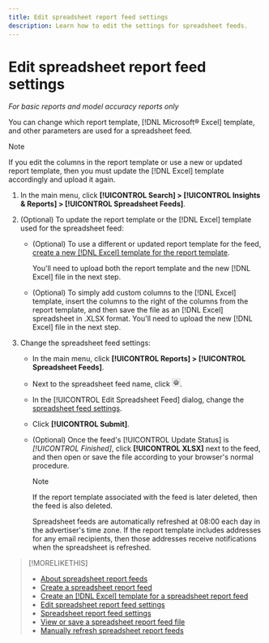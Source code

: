 ```yaml
---
title: Edit spreadsheet report feed settings
description: Learn how to edit the settings for spreadsheet feeds.
---
```

# Edit spreadsheet report feed settings

*For basic reports and model accuracy reports only*

You can change which report template, [!DNL Microsoft® Excel] template, and other parameters  are used for a spreadsheet feed.

>[!NOTE]
>
> If you edit the columns in the report template or use a new or updated report template, then you must update the [!DNL Excel] template accordingly and upload it again.

1. In the main menu, click **[!UICONTROL Search] > [!UICONTROL Insights & Reports] > [!UICONTROL Spreadsheet Feeds]**.

1. (Optional) To update the report template or the [!DNL Excel] template used for the spreadsheet feed:

   * (Optional) To use a different or updated report template for the feed, [create a new [!DNL Excel] template for the report template](spreadsheet-feed-create-excel-template.md).
     
     You'll need to upload both the report template and the new [!DNL Excel] file in the next step.
   
   * (Optional) To simply add custom columns to the [!DNL Excel] template, insert the columns to the right of the columns from the report template, and then save the file as an [!DNL Excel] spreadsheet in .XLSX format. You'll need to upload the new [!DNL Excel] file in the next step.

1. Change the spreadsheet feed settings:
   
   * In the main menu, click **[!UICONTROL Reports] > [!UICONTROL Spreadsheet Feeds]**.
   
   * Next to the spreadsheet feed name, click ![View/edit settings button](/help/search-social-commerce/assets/settings.png "View/edit settings button").
   
   * In the [!UICONTROL Edit Spreadsheet Feed] dialog, change the [spreadsheet feed settings](spreadsheet-feed-settings.md).
   
   * Click **[!UICONTROL Submit]**.
   
   * (Optional) Once the feed's [!UICONTROL Update Status] is *[!UICONTROL Finished]*, click **[!UICONTROL XLSX]** next to the feed, and then open or save the file according to your browser's normal procedure.

     >[!NOTE]
     >
     > If the report template associated with the feed is later deleted, then the feed is also deleted.

      Spreadsheet feeds are automatically refreshed at 08:00 each day in the advertiser's time zone. If the report template includes addresses for any email recipients, then those addresses receive notifications when the spreadsheet is refreshed.

>[!MORELIKETHIS]
>
>* [About spreadsheet report feeds](spreadsheet-feed-about.md)
>* [Create a spreadsheet report feed](spreadsheet-feed-create.md)
>* [Create an [!DNL Excel] template for a spreadsheet report feed](spreadsheet-feed-create-excel-template.md)
>* [Edit spreadsheet report feed settings](spreadsheet-feed-edit.md)
>* [Spreadsheet report feed settings](spreadsheet-feed-settings.md)
>* [View or save a spreadsheet report feed file](spreadsheet-feed-view-or-save.md)
>* [Manually refresh spreadsheet report feeds](spreadsheet-feed-refresh.md)
